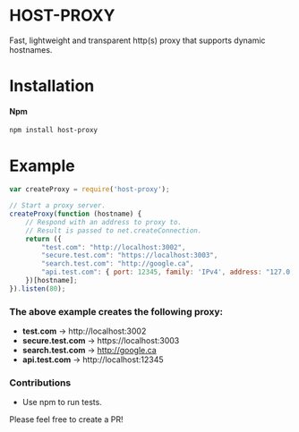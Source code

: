 # HOST-PROXY
Fast, lightweight and transparent http(s) proxy that supports dynamic hostnames.

# Installation

#### Npm
```console
npm install host-proxy
```

# Example

```javascript
var createProxy = require('host-proxy');

// Start a proxy server.
createProxy(function (hostname) {
	// Respond with an address to proxy to.
	// Result is passed to net.createConnection.
	return ({
		"test.com": "http://localhost:3002",
		"secure.test.com": "https://localhost:3003",
		"search.test.com": "http://google.ca",
		"api.test.com": { port: 12345, family: 'IPv4', address: "127.0.0.1" }
	})[hostname];
}).listen(80);
```

### The above example creates the following proxy:

* **test.com** -> http://localhost:3002
* **secure.test.com** -> https://localhost:3003
* **search.test.com** -> http://google.ca
* **api.test.com** -> http://localhost:12345

### Contributions

* Use npm to run tests.

Please feel free to create a PR!
